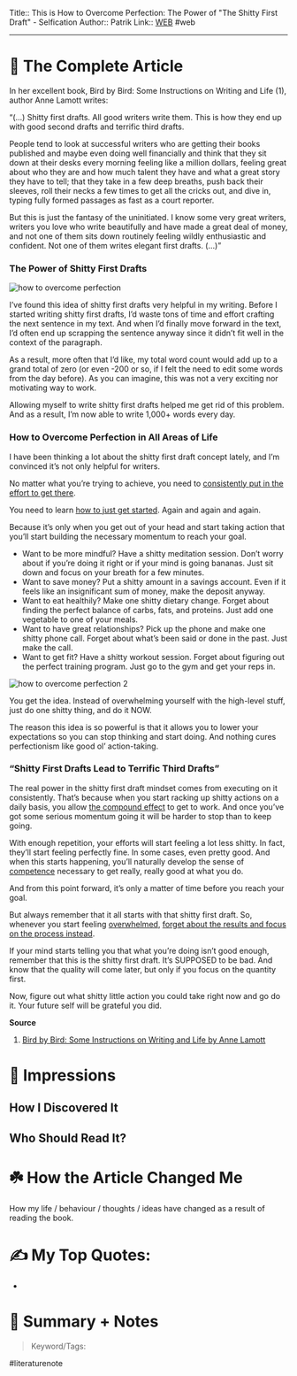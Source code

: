 Title:: This is How to Overcome Perfection: The Power of "The Shitty First Draft" - Selfication
Author:: Patrik
Link:: [WEB](https://web.archive.org/web/20160926104033/selfication.com/how-to-overcome-perfection/)
#web

---
# 🚀 The Complete Article
In her excellent book, Bird by Bird: Some Instructions on Writing and Life (1), author Anne Lamott writes:

“(…) Shitty first drafts. All good writers write them. This is how they end up with good second drafts and terrific third drafts.

People tend to look at successful writers who are getting their books published and maybe even doing well financially and think that they sit down at their desks every morning feeling like a million dollars, feeling great about who they are and how much talent they have and what a great story they have to tell; that they take in a few deep breaths, push back their sleeves, roll their necks a few times to get all the cricks out, and dive in, typing fully formed passages as fast as a court reporter.

But this is just the fantasy of the uninitiated. I know some very great writers, writers you love who write beautifully and have made a great deal of money, and not one of them sits down routinely feeling wildly enthusiastic and confident. Not one of them writes elegant first drafts. (…)”

### The Power of Shitty First Drafts

![how to overcome perfection](https://web.archive.org/web/20160926104033im_/http://www.selfication.com/wp-content/uploads/2016/07/how-to-overcome-perfection-300x256.jpg)

I’ve found this idea of shitty first drafts very helpful in my writing. Before I started writing shitty first drafts, I’d waste tons of time and effort crafting the next sentence in my text. And when I’d finally move forward in the text, I’d often end up scrapping the sentence anyway since it didn’t fit well in the context of the paragraph.

As a result, more often that I’d like, my total word count would add up to a grand total of zero (or even -200 or so, if I felt the need to edit some words from the day before). As you can imagine, this was not a very exciting nor motivating way to work.

Allowing myself to write shitty first drafts helped me get rid of this problem. And as a result, I’m now able to write 1,000+ words every day.

### How to Overcome Perfection in All Areas of Life

I have been thinking a lot about the shitty first draft concept lately, and I’m convinced it’s not only helpful for writers.

No matter what you’re trying to achieve, you need to [consistently put in the effort to get there](https://web.archive.org/web/20160926104033/http://www.selfication.com/consistency/).

You need to learn [how to just get started](https://web.archive.org/web/20160926104033/http://www.selfication.com/how-not-to-procrastinate/). Again and again and again.

Because it’s only when you get out of your head and start taking action that you’ll start building the necessary momentum to reach your goal.

-   Want to be more mindful? Have a shitty meditation session. Don’t worry about if you’re doing it right or if your mind is going bananas. Just sit down and focus on your breath for a few minutes.
-   Want to save money? Put a shitty amount in a savings account. Even if it feels like an insignificant sum of money, make the deposit anyway.
-   Want to eat healthily? Make one shitty dietary change. Forget about finding the perfect balance of carbs, fats, and proteins. Just add one vegetable to one of your meals.
-   Want to have great relationships? Pick up the phone and make one shitty phone call. Forget about what’s been said or done in the past. Just make the call.
-   Want to get fit? Have a shitty workout session. Forget about figuring out the perfect training program. Just go to the gym and get your reps in.

![how to overcome perfection 2](https://web.archive.org/web/20160926104033im_/http://www.selfication.com/wp-content/uploads/2016/07/how-to-overcome-perfection-2-282x300.png)

You get the idea. Instead of overwhelming yourself with the high-level stuff, just do one shitty thing, and do it NOW.

The reason this idea is so powerful is that it allows you to lower your expectations so you can stop thinking and start doing. And nothing cures perfectionism like good ol’ action-taking.

### “Shitty First Drafts Lead to Terrific Third Drafts”

The real power in the shitty first draft mindset comes from executing on it consistently. That’s because when you start racking up shitty actions on a daily basis, you allow [the compound effect](https://web.archive.org/web/20160926104033/http://www.selfication.com/consistency/) to get to work. And once you’ve got some serious momentum going it will be harder to stop than to keep going.

With enough repetition, your efforts will start feeling a lot less shitty. In fact, they’ll start feeling perfectly fine. In some cases, even pretty good. And when this starts happening, you’ll naturally develop the sense of [competence](https://web.archive.org/web/20160926104033/http://www.selfication.com/how-to-motivate-yourself/) necessary to get really, really good at what you do.

And from this point forward, it’s only a matter of time before you reach your goal.

But always remember that it all starts with that shitty first draft. So, whenever you start feeling [overwhelmed](https://web.archive.org/web/20160926104033/http://www.selfication.com/how-to-deal-with-overwhelm/), [forget about the results and focus on the process instead](https://web.archive.org/web/20160926104033/http://www.selfication.com/the-tortoise-mindset/).

If your mind starts telling you that what you’re doing isn’t good enough, remember that this is the shitty first draft. It’s SUPPOSED to be bad. And know that the quality will come later, but only if you focus on the quantity first.

Now, figure out what shitty little action you could take right now and go do it. Your future self will be grateful you did.

**Source**

1.  [Bird by Bird: Some Instructions on Writing and Life by Anne Lamott](https://web.archive.org/web/20160926104033/https://www.goodreads.com/book/show/12543.Bird_by_Bird)
# 🎨 Impressions

## How I Discovered It

## Who Should Read It?

# ☘️ How the Article Changed Me

How my life / behaviour / thoughts / ideas have changed as a result of reading the book.

# ✍️ My Top Quotes:
- 


# 📒 Summary + Notes
>





> Keyword/Tags: 

#literaturenote 

